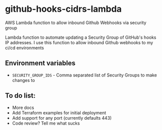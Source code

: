 # github-hooks-cidrs-lambda
AWS Lambda function to allow inbound Github Webhooks via security group

Lambda function to automate updating a Security Group of GitHub's hooks IP addresses.
I use this function to allow inbound Github webhooks to my ci/cd environments


## Environment variables

* `SECURITY_GROUP_IDS` - Comma separated list of Security Groups to make changes to


## To do list:
* More docs
* Add Terraform examples for initial deployment
* Add support for any port (currently defaults 443)
* Code review? Tell me what sucks

